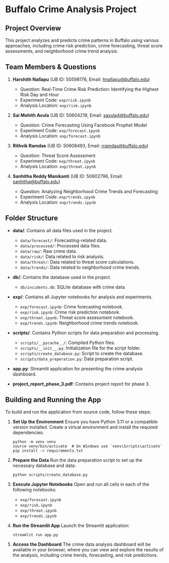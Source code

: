 # Buffalo Crime Analysis Project

## Project Overview

This project analyzes and predicts crime patterns in Buffalo using various approaches, including crime risk prediction, crime forecasting, threat score assessments, and neighborhood crime trend analysis.

## Team Members & Questions

1. **Harshith Nallapu** (UB ID: 50598176, Email: hnallapu@buffalo.edu)
   - Question: Real-Time Crime Risk Prediction: Identifying the Highest Risk Day and Hour
   - Experiment Code: `exp/risk.ipynb`
   - Analysis Location: `exp/risk.ipynb`

2. **Sai Mohith Avula** (UB ID: 50604219, Email: savula4@buffalo.edu)
   - Question: Crime Forecasting Using Facebook Prophet Model
   - Experiment Code: `exp/forecast.ipynb`
   - Analysis Location: `exp/forecast.ipynb`

3. **Rithvik Ramdas** (UB ID: 50608493, Email: rramdas@buffalo.edu)
   - Question: Threat Score Assessment
   - Experiment Code: `exp/threat.ipynb`
   - Analysis Location: `exp/threat.ipynb`

4. **Sanhitha Reddy Manikanti** (UB ID: 50602796, Email: sanhitha@buffalo.edu)
   - Question: Analyzing Neighborhood Crime Trends and Forecasting
   - Experiment Code: `exp/trends.ipynb`
   - Analysis Location: `exp/trends.ipynb`

## Folder Structure

- **data/**: Contains all data files used in the project.
  - `data/forecast/`: Forecasting-related data.
  - `data/processed/`: Processed data files.
  - `data/raw/`: Raw crime data.
  - `data/risk/`: Data related to risk analysis.
  - `data/threat/`: Data related to threat score calculations.
  - `data/trends/`: Data related to neighborhood crime trends.

- **db/**: Contains the database used in the project.
  - `db/incidents.db`: SQLite database with crime data.

- **exp/**: Contains all Jupyter notebooks for analysis and experiments.
  - `exp/forecast.ipynb`: Crime forecasting notebook.
  - `exp/risk.ipynb`: Crime risk prediction notebook.
  - `exp/threat.ipynb`: Threat score assessment notebook.
  - `exp/trends.ipynb`: Neighborhood crime trends notebook.

- **scripts/**: Contains Python scripts for data preparation and processing.
  - `scripts/__pycache__/`: Compiled Python files.
  - `scripts/__init__.py`: Initialization file for the script folder.
  - `scripts/create_database.py`: Script to create the database.
  - `scripts/data_preperation.py`: Data preparation script.

- **app.py**: Streamlit application for presenting the crime analysis dashboard.
- **project_report_phase_3.pdf**: Contains project report for phase 3.

## Building and Running the App

To build and run the application from source code, follow these steps:

1. **Set Up the Environment**
   Ensure you have Python 3.11 or a compatible version installed. Create a virtual environment and install the required dependencies:

   ```
   python -m venv venv
   source venv/bin/activate  # On Windows use `venv\Scripts\activate`
   pip install -r requirements.txt
   ```

2. **Prepare the Data**
   Run the data preparation script to set up the necessary database and data:

   ```
   python scripts/create_database.py
   ```

3. **Execute Jupyter Notebooks**
   Open and run all cells in each of the following notebooks:
   - `exp/forecast.ipynb`
   - `exp/risk.ipynb`
   - `exp/threat.ipynb`
   - `exp/trends.ipynb`

4. **Run the Streamlit App**
   Launch the Streamlit application:

   ```
   streamlit run app.py
   ```

5. **Access the Dashboard**
   The crime data analysis dashboard will be available in your browser, where you can view and explore the results of the analysis, including crime trends, forecasting, and risk predictions.
